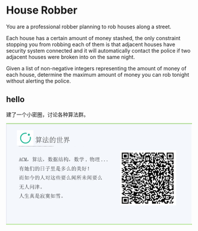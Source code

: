# House Robber

You are a professional robber planning to rob houses along a street.   

Each house has a certain amount of money stashed, the only constraint stopping you from robbing each of them is that adjacent houses have security system connected and it will automatically contact the police if two adjacent houses were broken into on the same night.  


Given a list of non-negative integers representing the amount of money of each house, determine the maximum amount of money you can rob tonight without alerting the police.  



## hello

建了一个小密圈，讨论各种算法群。  

![小密圈](/images/suanfa_xiaomiquan.jpg)

